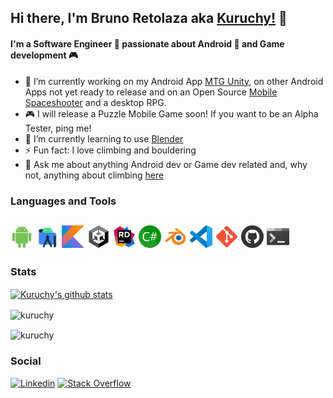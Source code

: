 ## Hi there, I'm Bruno Retolaza aka [Kuruchy!](https://kuruchy.github.io) 👋
#### I'm a Software Engineer 🤖 passionate about Android 📱 and Game development 🎮

- 🔭 I’m currently working on my Android App [MTG Unity](https://play.google.com/store/apps/details?id=com.kurulabs.mtgunity&hl=es_419), on other Android Apps not yet ready to release and on an Open Source [Mobile Spaceshooter](https://github.com/Kuruchy/Spaceshooter) and a desktop RPG.
- 🎮 I will release a Puzzle Mobile Game soon! If you want to be an Alpha Tester, ping me!
- 🌱 I’m currently learning to use [Blender](https://www.blender.org/)
- ⚡ Fun fact: I love climbing and bouldering
- 💬 Ask me about anything Android dev or Game dev  related and, why not, anything about climbing [here](https://github.com/kuruchy/kuruchy/issues)

### **Languages and Tools**
<code><img height="36" src="https://raw.githubusercontent.com/github/explore/80688e429a7d4ef2fca1e82350fe8e3517d3494d/topics/android/android.png"></code>
<code><img height="36" src="https://raw.githubusercontent.com/Kuruchy/Kuruchy/master/data/android_stdudio.svg"></code>
<code><img height="36" src="https://raw.githubusercontent.com/github/explore/80688e429a7d4ef2fca1e82350fe8e3517d3494d/topics/kotlin/kotlin.png"></code>
<code><img height="36" src="https://raw.githubusercontent.com/Kuruchy/Kuruchy/master/data/unity.png"></code>
<code><img height="36" src="https://raw.githubusercontent.com/Kuruchy/Kuruchy/master/data/rider.png"></code>
<code><img height="36" src="https://raw.githubusercontent.com/github/explore/80688e429a7d4ef2fca1e82350fe8e3517d3494d/topics/csharp/csharp.png"></code>
<code><img height="36" src="https://raw.githubusercontent.com/Kuruchy/Kuruchy/master/data/blender.png"></code>
<code><img height="36" src="https://raw.githubusercontent.com/github/explore/80688e429a7d4ef2fca1e82350fe8e3517d3494d/topics/visual-studio-code/visual-studio-code.png"></code>
<code><img height="36" src="https://raw.githubusercontent.com/Kuruchy/Kuruchy/master/data/git.svg"></code>
<code><img height="36" src="https://raw.githubusercontent.com/Kuruchy/Kuruchy/master/data/github.png"></code>
<code><img height="36" src="https://raw.githubusercontent.com/Kuruchy/Kuruchy/master/data/windows_terminal.png"></code>
---

### **Stats**
<a href="https://github.com/anuraghazra/github-readme-stats">
  <img align="center" src="https://github-readme-stats.anuraghazra1.vercel.app/api?username=kuruchy&show_icons=true&theme=gruvbox&include_all_commits=true&count_private=true" alt="Kuruchy's github stats" />
</a>

<p><img align="center" src="https://github-readme-streak-stats.herokuapp.com/?user=kuruchy&theme=gruvbox" alt="kuruchy" /></p>
<p><img align="center" src="https://github-profile-trophy.vercel.app/?username=kuruchy&theme=gruvbox&row=2&column=3&rank=SECRET,S,SS,SSS,A,AA,AAA" alt="kuruchy" /></p>

### **Social**
[![Linkedin](https://img.shields.io/badge/-LinkedIn-222222?style=for-the-badge&logo=Linkedin&logoColor=white&link=https://www.linkedin.com/in/bruno-retolaza/)](https://www.linkedin.com/in/bruno-retolaza/)
[![Stack Overflow](https://img.shields.io/badge/-Stack%20Overflow-222222?style=for-the-badge&logo=stack-overflow&logoColor=white&link=https://stackoverflow.com/users/8567562/kuruchy)](https://stackoverflow.com/users/8567562/kuruchy)